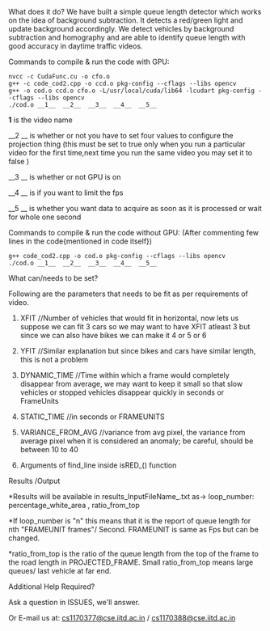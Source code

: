 What does it do?
We have built a simple queue length detector which works on the idea of background subtraction. It detects a red/green light and update background accordingly. We detect vehicles by background subtraction and homography and are able to identify queue length with good accuracy in daytime traffic videos.


Commands to compile & run the code with GPU:
    
    nvcc -c CudaFunc.cu -o cfo.o
    g++ -c code_cod2.cpp -o ccd.o pkg-config --cflags --libs opencv
    g++ -o cod.o ccd.o cfo.o -L/usr/local/cuda/lib64 -lcudart pkg-config --cflags --libs opencv
    ./cod.o __1__  __2__  __3__  __4__  __5__
    
   __1__  is the video name
   
   __2 __  is whether or not you have to set four values to configure the projection thing (this must be set to true only when you run a particular video for the first time,next time you run the same video you may set it to false )
   
   __3 __  is whether or not GPU is on
   
   __4 __  is if you want to limit the fps
    
   __5 __  is whether you want data to acquire as soon as it is processed or wait for whole one second

Commands to compile & run the code without GPU:
(After commenting few lines in the code{mentioned in code itself})

    g++ code_cod2.cpp -o cod.o pkg-config --cflags --libs opencv
    ./cod.o __1__  __2__  __3__  __4__  __5__
    
    
What can/needs to be set?

Following are the parameters that needs to be fit as per requirements of video.

1. XFIT //Number of vehicles that would fit in horizontal, now lets us suppose we can fit 3 cars so we may want to have XFIT atleast 3 but since we can also have bikes we can make it 4 or 5 or 6 

2. YFIT //Similar explanation but since bikes and cars have similar length, this is not a problem

3. DYNAMIC_TIME //Time within which a frame would completely disappear from average, we may want to keep it small so that slow vehicles or stopped vehicles disappear quickly in seconds or FrameUnits

4. STATIC_TIME //in seconds or FRAMEUNITS

5. VARIANCE_FROM_AVG //variance from avg pixel, the variance from average pixel when it is considered an anomaly; be careful, should be between 10 to 40

6. Arguments of find_line inside isRED_() function

Results /Output

*Results will be available in results_InputFileName_.txt as-> loop_number: percentage_white_area , ratio_from_top

*If loop_number is "n" this means that it is the report of queue length for nth "FRAMEUNIT frames"/ Second. FRAMEUNIT is same as Fps but can be changed.

*ratio_from_top is the ratio of the queue length from the top of the frame to the road length in PROJECTED_FRAME. Small ratio_from_top means large queues/ last vehicle at far end.

Additional Help Required?

Ask a question in ISSUES, we'll answer.

Or E-mail us at: cs1170377@cse.iitd.ac.in / cs1170388@cse.iitd.ac.in
